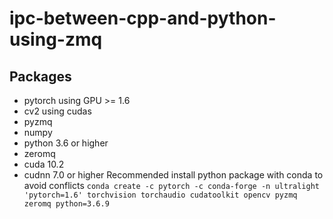 # ipc-between-cpp-and-python-using-zmq
## Packages
- pytorch using GPU >= 1.6 
- cv2 using cudas
- pyzmq
- numpy
- python 3.6 or higher
- zeromq
- cuda 10.2
- cudnn 7.0 or higher
Recommended install python package with conda to avoid conflicts
`conda create -c pytorch -c conda-forge -n ultralight 'pytorch=1.6' torchvision torchaudio cudatoolkit opencv pyzmq zeromq python=3.6.9`
